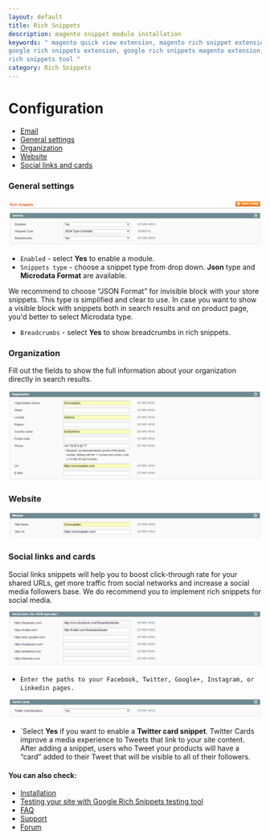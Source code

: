 ```yaml
---
layout: default
title: Rich Snippets
description: magento snippet module installation
keywords: " magento quick view extension, magento rich snippet extension, magento
google rich snippets extension, google rich snippets magento extension, google
rich snippets tool "
category: Rich Snippets
---
```


# Configuration

-   [Email](#email)
-   [General settings](#general-settings)
-	[Organization](#organization)
-	[Website](#website)
-	[Social links and cards](#social-links-and-cards)

### General settings

![General settings](/images/m1/extensions/rich-snippet/general.png)

-	`Enabled` - select **Yes** to enable a module.
-	`Snippets type` - choose a snippet type from drop down. **Json** type and **Microdata Format** are available.

We recommend to choose “JSON Format” for invisible block with your store snippets. This type is simplified and clear to use. In case you want to show a visible block with snippets both in search results and on product page, you'd better to select Microdata type. 

-	`Breadcrumbs` - select **Yes** to show breadcrumbs in rich snippets.

### Organization

Fill out the fields to show the full information about your organization directly in search results.

![Organization snippets](/images/m1/extensions/rich-snippet/organization.png)

### Website

![Website snippets](/images/m1/extensions/rich-snippet/website.png) 

### Social links and cards

Social links snippets will help you to boost click-through rate for your shared URLs, get more traffic from social networks and increase a social media followers base. We do recommend you to implement rich snippets for social media.

![Social media snippets](/images/m1/extensions/rich-snippet/social-links.png)

-	`Enter the paths to your Facebook, Twitter, Google+, Instagram, or Linkedin pages.`

![Social media snippets](/images/m1/extensions/rich-snippet/social-card.png)

-	`Select **Yes** if you want to enable a **Twitter card snippet**. Twitter Cards improve a media experience to Tweets that link to your site content. After adding a snippet, users who Tweet your products will have a “card” added to their Tweet that will be visible to all of their followers.

#### You can also check:

*   [Installation](../installation/)
*   [Testing your site with Google Rich Snippets testing tool](../testing/)
*	[FAQ](../faq/)
*   [Support](https://swissuplabs.com/contacts/)
*   [Forum](https://swissuplabs.com/magento-forum/)